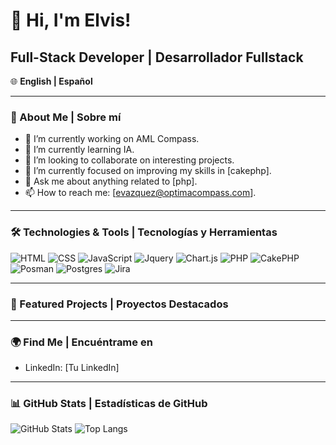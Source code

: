 # 👋 Hi, I'm Elvis!

## Full-Stack Developer | Desarrollador Fullstack

🌐 **English | Español**

---

### 🚀 About Me | Sobre mí

- 🔭 I’m currently working on AML Compass.
- 🌱 I’m currently learning IA.
- 👯 I’m looking to collaborate on interesting projects.
- 🤔 I’m currently focused on improving my skills in [cakephp].
- 💬 Ask me about anything related to [php].
- 📫 How to reach me: [evazquez@optimacompass.com].

---

### 🛠️ Technologies & Tools | Tecnologías y Herramientas

![HTML](https://img.shields.io/badge/-Html-e34f26?style=flat&logo=html5&logoColor=black)
![CSS](https://img.shields.io/badge/-CSS-0a7bbf?style=flat&logo=css3&logoColor=black)
![JavaScript](https://img.shields.io/badge/-JavaScript-FFEA00?style=flat&logo=javascript&logoColor=black)
![Jquery](https://img.shields.io/badge/-Jquery-0769AD?style=flat&logo=Jquery&logoColor=white)
![Chart.js](https://img.shields.io/badge/-Chart.js-fe819d?style=flat&logo=Chart.js&logoColor=white)
![PHP](https://img.shields.io/badge/-Php-396c94?style=flat&logo=Php&logoColor=white)
![CakePHP](https://img.shields.io/badge/-cakephp-C92735?style=flat&logo=cakephp&logoColor=white)
![Posman](https://img.shields.io/badge/-postman-EF5B25?style=flat&logo=postman&logoColor=white)
![Postgres](https://img.shields.io/badge/-Postgresql-396c94?style=flat&logo=Postgresql&logoColor=white)
![Jira](https://img.shields.io/badge/-jira-0053cd?style=flat&logo=jira&logoColor=white)

---

### 📌 Featured Projects | Proyectos Destacados



---

### 🌍 Find Me | Encuéntrame en

- LinkedIn: [Tu LinkedIn]

---

### 📊 GitHub Stats | Estadísticas de GitHub

![GitHub Stats](https://github-readme-stats.vercel.app/api?username=evazquez2025&show_icons=true&hide_title=true&count_private=true&hide=prs)
![Top Langs](https://github-readme-stats.vercel.app/api/top-langs/?username=evazquez2025&layout=compact&langs_count=8)
